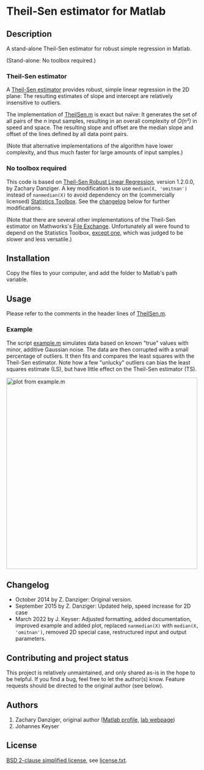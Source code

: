 # Theil-Sen estimator for Matlab

## Description

A stand-alone Theil-Sen estimator for robust simple regression in Matlab.

(Stand-alone: No toolbox required.)

### Theil-Sen estimator

A [Theil-Sen estimator](https://en.wikipedia.org/wiki/Theil%E2%80%93Sen_estimator) provides robust, simple linear regression in the 2D plane:
The resulting estimates of slope and intercept are relatively insensitive to outliers.

The implementation of [TheilSen.m](TheilSen.m) is exact but naïve:
It generates the set of all pairs of the _n_ input samples, resulting in an overall complexity of _O(n²)_ in speed and space.
The resulting slope and offset are the median slope and offset of the lines defined by all data point pairs.

(Note that alternative implementations of the algorithm have lower complexity, and thus much faster for large amounts of input samples.)

### No toolbox required

This code is based on [Theil-Sen Robust Linear Regression](https://mathworks.com/matlabcentral/fileexchange/48294-theil-sen-robust-linear-regression), version 1.2.0.0, by Zachary Danziger.
A key modification is to use `median(X, 'omitnan')` instead of `nanmedian(X)` to avoid dependency on the (commercially licensed) [Statistics Toolbox](https://mathworks.com/products/statistics.html).
See the [changelog](#changelog) below for further modifications.

(Note that there are several other implementations of the Theil-Sen estimator on Mathworks's [File Exchange](https://mathworks.com/matlabcentral/fileexchange).
Unfortunately all were found to depend on the Statistics Toolbox, [except one](https://mathworks.com/matlabcentral/fileexchange/43135-regression-utilities), which was judged to be slower and less versatile.)

## Installation

Copy the files to your computer, and add the folder to Matlab's path variable.

## Usage

Please refer to the comments in the header lines of [TheilSen.m](TheilSen.m).

### Example

The script [example.m](example.m) simulates data based on known "true" values with minor, additive Gaussian noise.
The data are then corrupted with a small percentage of outliers.
It then fits and compares the least squares with the Theil-Sen estimator.
Note how a few "unlucky" outliers can bias the least squares estimate (LS), but have little effect on the Theil-Sen estimator (TS).

<img src="example.svg" alt="plot from example.m" width=500px />

## Changelog

- October 2014 by Z. Danziger: Original version.
- September 2015 by Z. Danziger: Updated help, speed increase for 2D case
- March 2022 by J. Keyser: Adjusted formatting, added documentation, improved example and added plot, replaced `nanmedian(X)` with `median(X, 'omitnan')`, removed 2D special case, restructured input and output parameters.

## Contributing and project status

This project is relatively unmaintained, and only shared as-is in the hope to be helpful.
If you find a bug, feel free to let the author(s) know.
Feature requests should be directed to the original author (see below).

## Authors

1. Zachary Danziger, original author ([Matlab profile](https://de.mathworks.com/matlabcentral/profile/authors/1044524), [lab webpage](https://anil.fiu.edu/))
2. Johannes Keyser

## License

[BSD 2-clause simplified license](https://en.wikipedia.org/wiki/BSD_licenses#2-clause_license_(%22Simplified_BSD_License%22_or_%22FreeBSD_License%22)), see [license.txt](license.txt).
